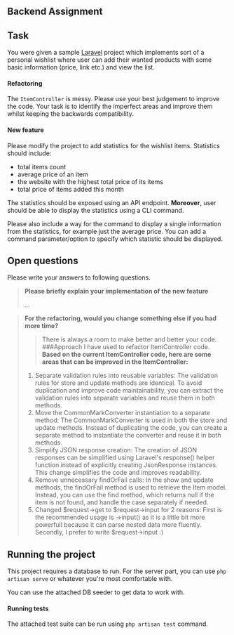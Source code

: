 ## Backend Assignment

## Task
You were given a sample [Laravel][laravel] project which implements sort of a personal wishlist
where user can add their wanted products with some basic information (price, link etc.) and
view the list.

#### Refactoring
The `ItemController` is messy. Please use your best judgement to improve the code. Your task
is to identify the imperfect areas and improve them whilst keeping the backwards compatibility.

#### New feature
Please modify the project to add statistics for the wishlist items. Statistics should include:

- total items count
- average price of an item
- the website with the highest total price of its items
- total price of items added this month

The statistics should be exposed using an API endpoint. **Moreover**, user should be able to
display the statistics using a CLI command.

Please also include a way for the command to display a single information from the statistics,
for example just the average price. You can add a command parameter/option to specify which
statistic should be displayed.

## Open questions
Please write your answers to following questions.

> **Please briefly explain your implementation of the new feature**
>
> _..._

> **For the refactoring, would you change something else if you had more time?**
>> There is always a room to make better and better your code.
> ###Approach I have used to refactor ItemController code.
> **Based on the current ItemController code, here are some areas that can be improved in the ItemController:**
> 1. Separate validation rules into reusable variables: The validation rules for store and update methods are identical. To avoid duplication and improve code maintainability, you can extract the validation rules into separate variables and reuse them in both methods.
> 2. Move the CommonMarkConverter instantiation to a separate method: The CommonMarkConverter is used in both the store and update methods. Instead of duplicating the code, you can create a separate method to instantiate the converter and reuse it in both methods.
> 3. Simplify JSON response creation: The creation of JSON responses can be simplified using Laravel's response() helper function instead of explicitly creating JsonResponse instances. This change simplifies the code and improves readability.
> 4. Remove unnecessary findOrFail calls: In the show and update methods, the findOrFail method is used to retrieve the Item model. Instead, you can use the find method, which returns null if the item is not found, and handle the case separately if needed.
> 5. Changed $request->get to $request->input for 2 reasons: First is the recommended usage is ->input() as it is a little bit more powerfull because it can parse nested data more fluently. Secondly, I prefer to write $request->input :)

## Running the project
This project requires a database to run. For the server part, you can use `php artisan serve`
or whatever you're most comfortable with.

You can use the attached DB seeder to get data to work with.

#### Running tests
The attached test suite can be run using `php artisan test` command.

[laravel]: https://laravel.com/docs/8.x
